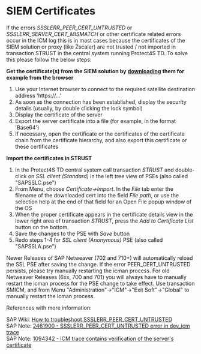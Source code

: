 # SIEM Certificates

If the errors _SSSLERR\_PEER\_CERT\_UNTRUSTED_ or _SSSLERR\_SERVER\_CERT\_MISMATCH_ or other certificate related errors occur in the ICM log this is in most cases because the certificates of the SIEM solution or proxy (like Zscaler) are not trusted / not imported in transaction STRUST in the central system running Protect4S TD. To solve this please follow the below steps:



**Get the certificate(s) from the SIEM solution by** [**downloading**](https://support.shift4.com/hc/en-us/articles/360038747254-Export-an-Existing-Certificate-from-a-Web-Browser) **them for example from the browser**

1. Use your Internet browser to connect to the required satellite destination address 'https://...'
2. As soon as the connection has been established, display the security details (usually, by double clicking the lock symbol)
3. Display the certificate of the server
4. Export the server certificate into a file (for example, in the format 'Base64')
5. If necessary, open the certificate or the certificates of the certificate chain from the certificate hierarchy, and also export this certificate or these certificates

**Import the certificates in STRUST**

1. In the Protect4S TD central system call transaction _STRUST_ and double-click on _SSL client (Standard)_ in the left tree view of PSEs (also called "SAPSSLC.pse")
2. From Menu, choose _Certificate->Import_. In the _File_ tab enter the filename of the downloaded cert into the field _File path_, or use the selection help at the end of that field for an Open File popup window of the OS
3. When the proper certificate appears in the certificate details view in the lower right area of transaction _STRUST_, press the _Add to Certificate List_ button on the bottom.
4. Save the changes to the PSE with _Save_ button&#x20;
5. Redo steps 1-4 for _SSL client (Anonymous)_ PSE (also called "SAPSSLA.pse")

Newer Releases of SAP Netweaver (702 and 710+) will automatically reload the SSL PSE after saving the change. If the error PEER\_CERT\_UNTRUSTED persists, please try manually restarting the icman process. For old Netweaver Releases (6xx, 700 and 701) you will always have to manually restart the icman process for the PSE change to take effect. Use transaction SMICM, and from Menu "Administration"->"ICM"->"Exit Soft"->"Global" to manually restart the icman process.



References with more information:

SAP Wiki: [How to troubleshoot SSSLERR\_PEER\_CERT\_UNTRUSTED](https://wiki.scn.sap.com/wiki/display/Security/Troubleshooting+Guide+-+How+to+troubleshoot+the+SSSLERR\_PEER\_CERT\_UNTRUSTED+\(peer+certificate+\(chain\)+is+not+trusted\)+issue)\
SAP Note: [2461900 - SSSLERR\_PEER\_CERT\_UNTRUSTED error in dev\_icm trace](https://launchpad.support.sap.com/#/notes/1094342)\
SAP Note: [1094342 - ICM trace contains verification of the server's certificate](https://launchpad.support.sap.com/#/notes/2461900)

